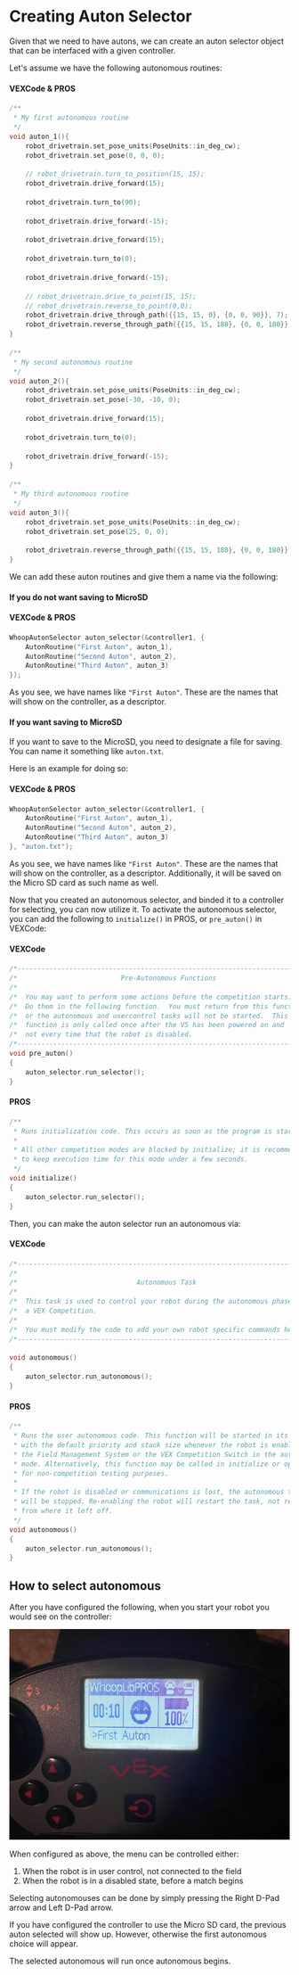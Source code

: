 # Creating Auton Selector

Given that we need to have autons, we can create an auton selector object that can be interfaced with a given controller.

Let's assume we have the following autonomous routines:

<!-- tabs:start -->

#### **VEXCode & PROS**

```cpp
/**
 * My first autonomous routine
 */
void auton_1(){
    robot_drivetrain.set_pose_units(PoseUnits::in_deg_cw);
    robot_drivetrain.set_pose(0, 0, 0);

    // robot_drivetrain.turn_to_position(15, 15);
    robot_drivetrain.drive_forward(15);

    robot_drivetrain.turn_to(90);

    robot_drivetrain.drive_forward(-15);

    robot_drivetrain.drive_forward(15);

    robot_drivetrain.turn_to(0);

    robot_drivetrain.drive_forward(-15);

    // robot_drivetrain.drive_to_point(15, 15);
    // robot_drivetrain.reverse_to_point(0,0);
    robot_drivetrain.drive_through_path({{15, 15, 0}, {0, 0, 90}}, 7);
    robot_drivetrain.reverse_through_path({{15, 15, 180}, {0, 0, 180}}, 7);
}

/**
 * My second autonomous routine
 */
void auton_2(){
    robot_drivetrain.set_pose_units(PoseUnits::in_deg_cw);
    robot_drivetrain.set_pose(-30, -10, 0);

    robot_drivetrain.drive_forward(15);

    robot_drivetrain.turn_to(0);

    robot_drivetrain.drive_forward(-15);
}

/**
 * My third autonomous routine
 */
void auton_3(){
    robot_drivetrain.set_pose_units(PoseUnits::in_deg_cw);
    robot_drivetrain.set_pose(25, 0, 0);

    robot_drivetrain.reverse_through_path({{15, 15, 180}, {0, 0, 180}}, 7);
}
```

<!-- tabs:end -->

We can add these auton routines and give them a name via the following:

<!-- tabs:start -->

#### **If you do not want saving to MicroSD**

<!-- tabs:start -->

#### **VEXCode & PROS**

```cpp
WhoopAutonSelector auton_selector(&controller1, {
    AutonRoutine("First Auton", auton_1),
    AutonRoutine("Second Auton", auton_2),
    AutonRoutine("Third Auton", auton_3)
});
```

As you see, we have names like `"First Auton"`. These are the names
that will show on the controller, as a descriptor.

<!-- tabs:end -->

#### **If you want saving to MicroSD**

If you want to save to the MicroSD, you need to designate
a file for saving. You can name it something like `auton.txt`.

Here is an example for doing so:

<!-- tabs:start -->

#### **VEXCode & PROS**
```cpp
WhoopAutonSelector auton_selector(&controller1, {
    AutonRoutine("First Auton", auton_1),
    AutonRoutine("Second Auton", auton_2),
    AutonRoutine("Third Auton", auton_3)
}, "auton.txt");
```

As you see, we have names like `"First Auton"`. These are the names
that will show on the controller, as a descriptor. Additionally,
it will be saved on the Micro SD card as such name as well.

<!-- tabs:end -->

<!-- tabs:end -->


Now that you created an autonomous selector, and binded it to a controller
for selecting, you can now utilize it. To activate the autonomous selector,
you can add the following to `initialize()` in PROS, or `pre_auton()` in
VEXCode:

<!-- tabs:start -->

#### **VEXCode**

```cpp
/*---------------------------------------------------------------------------*/
/*                          Pre-Autonomous Functions                         */
/*                                                                           */
/*  You may want to perform some actions before the competition starts.      */
/*  Do them in the following function.  You must return from this function   */
/*  or the autonomous and usercontrol tasks will not be started.  This       */
/*  function is only called once after the V5 has been powered on and        */
/*  not every time that the robot is disabled.                               */
/*---------------------------------------------------------------------------*/
void pre_auton()
{
    auton_selector.run_selector();
}
```

#### **PROS**

```cpp
/**
 * Runs initialization code. This occurs as soon as the program is started.
 *
 * All other competition modes are blocked by initialize; it is recommended
 * to keep execution time for this mode under a few seconds.
 */
void initialize()
{
    auton_selector.run_selector();
}
```

<!-- tabs:end -->


Then, you can make the auton selector run an autonomous via:


<!-- tabs:start -->

#### **VEXCode**

```cpp
/*---------------------------------------------------------------------------*/
/*                                                                           */
/*                              Autonomous Task                              */
/*                                                                           */
/*  This task is used to control your robot during the autonomous phase of   */
/*  a VEX Competition.                                                       */
/*                                                                           */
/*  You must modify the code to add your own robot specific commands here.   */
/*---------------------------------------------------------------------------*/

void autonomous()
{
    auton_selector.run_autonomous();
}
```

#### **PROS**

```cpp
/**
 * Runs the user autonomous code. This function will be started in its own task
 * with the default priority and stack size whenever the robot is enabled via
 * the Field Management System or the VEX Competition Switch in the autonomous
 * mode. Alternatively, this function may be called in initialize or opcontrol
 * for non-competition testing purposes.
 *
 * If the robot is disabled or communications is lost, the autonomous task
 * will be stopped. Re-enabling the robot will restart the task, not re-start it
 * from where it left off.
 */
void autonomous()
{
    auton_selector.run_autonomous();
}
```

<!-- tabs:end -->


## How to select autonomous

After you have configured the following, when you start your robot you would see on the controller:

![Img](../images/controller.jpg)


When configured as above, the menu can be controlled either:
1. When the robot is in user control, not connected to the field
2. When the robot is in a disabled state, before a match begins

Selecting autonomouses can be done by simply pressing the Right D-Pad arrow and Left D-Pad arrow.

If you have configured the controller to use the Micro SD card, the previous auton selected will show up. However, otherwise the first autonomous choice will appear.

The selected autonomous will run once autonomous begins.